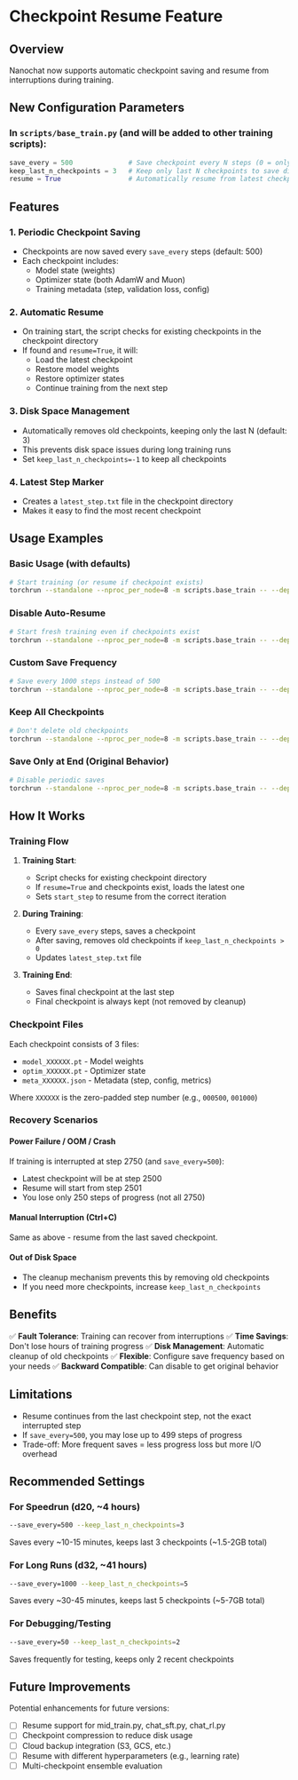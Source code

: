 # Checkpoint Resume Feature

## Overview

Nanochat now supports automatic checkpoint saving and resume from interruptions during training.

## New Configuration Parameters

### In `scripts/base_train.py` (and will be added to other training scripts):

```python
save_every = 500              # Save checkpoint every N steps (0 = only save at end)
keep_last_n_checkpoints = 3   # Keep only last N checkpoints to save disk space (-1 = keep all)
resume = True                 # Automatically resume from latest checkpoint if available
```

## Features

### 1. Periodic Checkpoint Saving

- Checkpoints are now saved every `save_every` steps (default: 500)
- Each checkpoint includes:
  - Model state (weights)
  - Optimizer state (both AdamW and Muon)
  - Training metadata (step, validation loss, config)

### 2. Automatic Resume

- On training start, the script checks for existing checkpoints in the checkpoint directory
- If found and `resume=True`, it will:
  - Load the latest checkpoint
  - Restore model weights
  - Restore optimizer states
  - Continue training from the next step

### 3. Disk Space Management

- Automatically removes old checkpoints, keeping only the last N (default: 3)
- This prevents disk space issues during long training runs
- Set `keep_last_n_checkpoints=-1` to keep all checkpoints

### 4. Latest Step Marker

- Creates a `latest_step.txt` file in the checkpoint directory
- Makes it easy to find the most recent checkpoint

## Usage Examples

### Basic Usage (with defaults)

```bash
# Start training (or resume if checkpoint exists)
torchrun --standalone --nproc_per_node=8 -m scripts.base_train -- --depth=20
```

### Disable Auto-Resume

```bash
# Start fresh training even if checkpoints exist
torchrun --standalone --nproc_per_node=8 -m scripts.base_train -- --depth=20 --resume=False
```

### Custom Save Frequency

```bash
# Save every 1000 steps instead of 500
torchrun --standalone --nproc_per_node=8 -m scripts.base_train -- --depth=20 --save_every=1000
```

### Keep All Checkpoints

```bash
# Don't delete old checkpoints
torchrun --standalone --nproc_per_node=8 -m scripts.base_train -- --depth=20 --keep_last_n_checkpoints=-1
```

### Save Only at End (Original Behavior)

```bash
# Disable periodic saves
torchrun --standalone --nproc_per_node=8 -m scripts.base_train -- --depth=20 --save_every=0
```

## How It Works

### Training Flow

1. **Training Start**:
   - Script checks for existing checkpoint directory
   - If `resume=True` and checkpoints exist, loads the latest one
   - Sets `start_step` to resume from the correct iteration

2. **During Training**:
   - Every `save_every` steps, saves a checkpoint
   - After saving, removes old checkpoints if `keep_last_n_checkpoints > 0`
   - Updates `latest_step.txt` file

3. **Training End**:
   - Saves final checkpoint at the last step
   - Final checkpoint is always kept (not removed by cleanup)

### Checkpoint Files

Each checkpoint consists of 3 files:
- `model_XXXXXX.pt` - Model weights
- `optim_XXXXXX.pt` - Optimizer state
- `meta_XXXXXX.json` - Metadata (step, config, metrics)

Where `XXXXXX` is the zero-padded step number (e.g., `000500`, `001000`)

### Recovery Scenarios

#### Power Failure / OOM / Crash

If training is interrupted at step 2750 (and `save_every=500`):
- Latest checkpoint will be at step 2500
- Resume will start from step 2501
- You lose only 250 steps of progress (not all 2750)

#### Manual Interruption (Ctrl+C)

Same as above - resume from the last saved checkpoint.

#### Out of Disk Space

- The cleanup mechanism prevents this by removing old checkpoints
- If you need more checkpoints, increase `keep_last_n_checkpoints`

## Benefits

✅ **Fault Tolerance**: Training can recover from interruptions
✅ **Time Savings**: Don't lose hours of training progress
✅ **Disk Management**: Automatic cleanup of old checkpoints
✅ **Flexible**: Configure save frequency based on your needs
✅ **Backward Compatible**: Can disable to get original behavior

## Limitations

- Resume continues from the last checkpoint step, not the exact interrupted step
- If `save_every=500`, you may lose up to 499 steps of progress
- Trade-off: More frequent saves = less progress loss but more I/O overhead

## Recommended Settings

### For Speedrun (d20, ~4 hours)
```bash
--save_every=500 --keep_last_n_checkpoints=3
```
Saves every ~10-15 minutes, keeps last 3 checkpoints (~1.5-2GB total)

### For Long Runs (d32, ~41 hours)
```bash
--save_every=1000 --keep_last_n_checkpoints=5
```
Saves every ~30-45 minutes, keeps last 5 checkpoints (~5-7GB total)

### For Debugging/Testing
```bash
--save_every=50 --keep_last_n_checkpoints=2
```
Saves frequently for testing, keeps only 2 recent checkpoints

## Future Improvements

Potential enhancements for future versions:
- [ ] Resume support for mid_train.py, chat_sft.py, chat_rl.py
- [ ] Checkpoint compression to reduce disk usage
- [ ] Cloud backup integration (S3, GCS, etc.)
- [ ] Resume with different hyperparameters (e.g., learning rate)
- [ ] Multi-checkpoint ensemble evaluation
